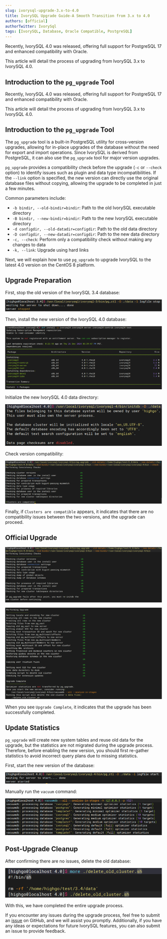 ```yaml
---
slug: ivorysql-upgrade-3.x-to-4.0
title: IvorySQL Upgrade Guide-A Smooth Transition from 3.x to 4.0
authors: [official]
authorTwitter: IvorySql
tags: [IvorySQL, Database, Oracle Compatible, PostgreSQL]
---
```

Recently, IvorySQL 4.0 was released, offering full support for PostgreSQL 17 and enhanced compatibility with Oracle.

This article will detail the process of upgrading from IvorySQL 3.x to IvorySQL 4.0.

## Introduction to the `pg_upgrade` Tool

Recently, IvorySQL 4.0 was released, offering full support for PostgreSQL 17 and enhanced compatibility with Oracle.

This article will detail the process of upgrading from IvorySQL 3.x to IvorySQL 4.0.

## Introduction to the `pg_upgrade` Tool

The `pg_upgrade` tool is a built-in PostgreSQL utility for cross-version upgrades, allowing for in-place upgrades of the database without the need for export and import operations. Since IvorySQL is derived from PostgreSQL, it can also use the `pg_upgrade` tool for major version upgrades.

`pg_upgrade` provides a compatibility check before the upgrade (`-c` or `--check` option) to identify issues such as plugin and data type incompatibilities. If the `--link` option is specified, the new version can directly use the original database files without copying, allowing the upgrade to be completed in just a few minutes.

Common parameters include:

* `-b bindir, --old-bindir=bindir`: Path to the old IvorySQL executable directory
* `-B bindir, --new-bindir=bindir`: Path to the new IvorySQL executable directory
* `-d configdir, --old-datadir=configdir`: Path to the old data directory
* `-D configdir, --new-datadir=configdir`: Path to the new data directory
* `-c, --check`: Perform only a compatibility check without making any changes to data
* `-k, --link`: Upgrade using hard links

Next, we will explain how to use `pg_upgrade` to upgrade IvorySQL to the latest 4.0 version on the CentOS 8 platform.

## Upgrade Preparation

First, stop the old version of the IvorySQL 3.4 database:

![img](up-to-4.0-1.png)

Then, install the new version of the IvorySQL 4.0 database:

![img](up-to-4.0-2.png)

Initialize the new IvorySQL 4.0 data directory:

![img](up-to-4.0-3.png)

Check version compatibility:

![img](up-to-4.0-4.png)

Finally, if `Clusters are compatible` appears, it indicates that there are no compatibility issues between the two versions, and the upgrade can proceed.

## Official Upgrade

![img](up-to-4.0-5.png)

![img](up-to-4.0-6.png)

When you see `Upgrade Complete`, it indicates that the upgrade has been successfully completed.

## Update Statistics

`pg_upgrade` will create new system tables and reuse old data for the upgrade, but the statistics are not migrated during the upgrade process. Therefore, before enabling the new version, you should first re-gather statistics to avoid incorrect query plans due to missing statistics.

First, start the new version of the database:

![img](up-to-4.0-7.png)

Manually run the `vacuum` command:

![img](up-to-4.0-8.png)

## Post-Upgrade Cleanup

After confirming there are no issues, delete the old database:

![img](up-to-4.0-9.png)

With this, we have completed the entire upgrade process.

If you encounter any issues during the upgrade process, feel free to submit an [issue](https://github.com/IvorySQL/IvorySQL/issues) on GitHub, and we will assist you promptly. Additionally, if you have any ideas or expectations for future IvorySQL features, you can also submit an issue to provide feedback.
